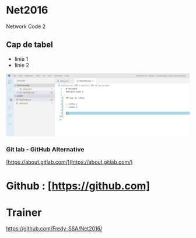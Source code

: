 # Net2016
Network Code 2 

## Cap de tabel

- linie 1
- linie 2

![img](img1.PNG)


### Git lab - GitHub Alternative 
[https://about.gitlab.com/](https://about.gitlab.com/)

# Github : [https://github.com]

# Trainer  
https://github.com/Fredy-SSA/Net2016/


